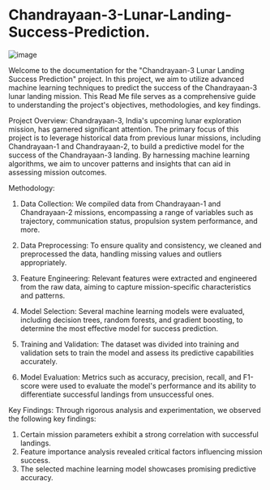 # Chandrayaan-3-Lunar-Landing-Success-Prediction.
![image](https://github.com/Dhananjaysingh09/Chandrayaan-3-Lunar-Landing-Success-Prediction./assets/111298483/822e29d5-c629-41b1-b74f-f53c948be6a0)


Welcome to the documentation for the "Chandrayaan-3 Lunar Landing Success Prediction" project. In this project, we aim to utilize advanced machine learning techniques to predict the success of the Chandrayaan-3 lunar landing mission. This Read Me file serves as a comprehensive guide to understanding the project's objectives, methodologies, and key findings.

Project Overview:
Chandrayaan-3, India's upcoming lunar exploration mission, has garnered significant attention. The primary focus of this project is to leverage historical data from previous lunar missions, including Chandrayaan-1 and Chandrayaan-2, to build a predictive model for the success of the Chandrayaan-3 landing. By harnessing machine learning algorithms, we aim to uncover patterns and insights that can aid in assessing mission outcomes.

Methodology:

1) Data Collection: We compiled data from Chandrayaan-1 and Chandrayaan-2 missions, encompassing a range of variables such as trajectory, communication status, propulsion system performance, and more.

2) Data Preprocessing: To ensure quality and consistency, we cleaned and preprocessed the data, handling missing values and outliers appropriately.

3) Feature Engineering: Relevant features were extracted and engineered from the raw data, aiming to capture mission-specific characteristics and patterns.

4) Model Selection: Several machine learning models were evaluated, including decision trees, random forests, and gradient boosting, to determine the most effective model for success prediction.

5) Training and Validation: The dataset was divided into training and validation sets to train the model and assess its predictive capabilities accurately.

6) Model Evaluation: Metrics such as accuracy, precision, recall, and F1-score were used to evaluate the model's performance and its ability to differentiate successful landings from unsuccessful ones.

Key Findings:
Through rigorous analysis and experimentation, we observed the following key findings:

1) Certain mission parameters exhibit a strong correlation with successful landings.
2) Feature importance analysis revealed critical factors influencing mission success.
3) The selected machine learning model showcases promising predictive accuracy.



